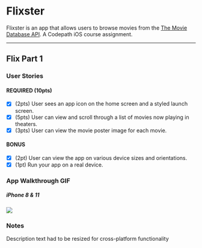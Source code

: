 # Flixster
Flixster is an app that allows users to browse movies from the [The Movie Database API](http://docs.themoviedb.apiary.io/#). A Codepath iOS course assignment.

---

## Flix Part 1

### User Stories

#### REQUIRED (10pts)
- [x] (2pts) User sees an app icon on the home screen and a styled launch screen.
- [x] (5pts) User can view and scroll through a list of movies now playing in theaters.
- [x] (3pts) User can view the movie poster image for each movie.

#### BONUS
- [x] (2pt) User can view the app on various device sizes and orientations.
- [x] (1pt) Run your app on a real device.

### App Walkthrough GIF
##### iPhone 8 & 11
<img src="http://g.recordit.co/6EEaRcArGU.gif"><br>


### Notes
Description text had to be resized for cross-platform functionality
